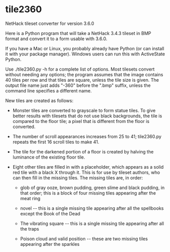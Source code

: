 # tile2360
NetHack tileset converter for version 3.6.0

Here is a Python program that will take a NetHack 3.4.3 tileset in BMP format and convert it to a form usable with 3.6.0.

If you have a Mac or Linux, you probably already have Python (or can install it with your package manager). Windows users can run this with ActiveState Python.

Use ./tile2360.py -h for a complete list of options. Most tilesets convert without needing any options; the program assumes that the image contains 40 tiles per row and that tiles are square, unless the tile size is given. The output file name just adds "-360" before the ".bmp" suffix, unless the command line specifies a different name.

New tiles are created as follows:

* Monster tiles are converted to grayscale to form statue tiles. To give better results with tilesets that do not use black backgrounds, the tile is compared to the floor tile; a pixel that is different from the floor is converted.

* The number of scroll appearances increases from 25 to 41; tile2360.py repeats the first 16 scroll tiles to make 41.

* The tile for the darkened portion of a floor is created by halving the luminance of the existing floor tile.

* Eight other tiles are filled in with a placeholder, which appears as a solid red tile with a black X through it. This is for use by tileset authors, who can then fill in the missing tiles. The missing tiles are, in order:

  * glob of gray ooze, brown pudding, green slime and black pudding, in that order; this is a block of four missing tiles appearing after the meat ring

  * novel -- this is a single missing tile appearing after all the spellbooks except the Book of the Dead

  * The vibrating square -- this is a single missing tile appearing after all the traps

  * Poison cloud and valid position -- these are two missing tiles appearing after the sparkles
